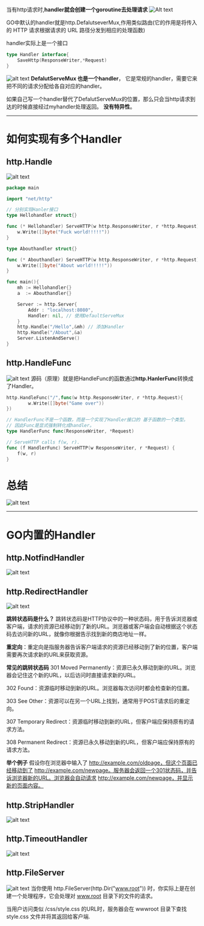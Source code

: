 当有http请求时,**handler就会创建一个goroutine去处理请求**
![Alt text](image.png)

GO中默认的handler就是http.DefalutseverMux,作用类似路由(它的作用是将传入的 HTTP 请求根据请求的 URL 路径分发到相应的处理函数)

handler实际上是一个接口
```GO
type Handler interface{
    SaveHttp(ResponseWriter,*Request)
}
```


![alt text](image-1.png)
**DefalutServeMux 也是一个handler**， 它是常规的handler，需要它来把不同的请求分配给各自对应的handler。

如果自己写一个handler替代了DefalutServeMux的位置，那么只会当http请求到达的时候直接经过myhandler处理返回。 **没有特异性**。

----
# 如何实现有多个Handler

## http.Handle
![alt text](image-2.png)

```GO
package main

import "net/http"

// 分别实现Hanler接口
type Hellohandler struct{}

func (* Hellohandler) ServeHTTP(w http.ResponseWriter, r *http.Request){
	w.Write([]byte("Fuck world!!!!!"))
}

type Abouthandler struct{}

func (* Abouthandler) ServeHTTP(w http.ResponseWriter, r *http.Request){
	w.Write([]byte("About world!!!!!"))
}

func main(){
	mh := Hellohandler{}
	a  := Abouthandler{}

	Server := http.Server{
		Addr : "localhost:8080",
		Handler: nil, // 使用DefaultServeMux
	}
	http.Handle("/Hello",&mh) // 添加Handler
	http.Handle("/About",&a)
	Server.ListenAndServe()
}
```

## http.HandleFunc
![alt text](image-3.png)
源码（原理）就是把HandleFunc的函数通过**http.HanlerFunc**转换成了Handler。
```GO
http.HandleFunc("/",func(w http.ResponseWriter, r *http.Request){
        w.Write([]byte("Game over"))
})

// HandlerFunc不是一个函数，而是一个实现了Handler接口的 基于函数的一个类型。
// 因此Func是显式强制转化成handler。
type HandlerFunc func(ResponseWriter, *Request)

// ServeHTTP calls f(w, r).
func (f HandlerFunc) ServeHTTP(w ResponseWriter, r *Request) {
	f(w, r)
}

```
# 总结
![alt text](image-4.png)

--------
# GO内置的Handler
## http.NotfindHandler
![alt text](image-5.png)

## http.RedirectHandler

![alt text](image-6.png)


**跳转状态码是什么？**
跳转状态码是HTTP协议中的一种状态码，用于告诉浏览器或客户端，请求的资源已经移动到了新的URL。浏览器或客户端会自动根据这个状态码去访问新的URL，就像你根据告示找到新的商店地址一样。

**重定向**：重定向是指服务器告诉客户端请求的资源已经移动到了新的位置，客户端需要再次请求新的URL来获取资源。

**常见的跳转状态码**
301 Moved Permanently：资源已永久移动到新的URL。浏览器会记住这个新的URL，以后访问时直接请求新的URL。

302 Found：资源临时移动到新的URL。浏览器每次访问时都会检查新的位置。

303 See Other：资源可以在另一个URL上找到，通常用于POST请求后的重定向。

307 Temporary Redirect：资源临时移动到新的URL，但客户端应保持原有的请求方法。

308 Permanent Redirect：资源已永久移动到新的URL，但客户端应保持原有的请求方法。

**举个例子**
假设你在浏览器中输入了 http://example.com/oldpage，但这个页面已经移动到了 http://example.com/newpage。服务器会返回一个301状态码，并告诉浏览器新的URL。浏览器会自动请求 http://example.com/newpage，并显示新的页面内容。

## http.StripHandler
![alt text](image-7.png)

## http.TimeoutHandler
![alt text](image-8.png)

## http.FileServer
![alt text](image-9.png)
当你使用 http.FileServer(http.Dir("www.root")) 时，你实际上是在创建一个处理程序，它会处理对 www.root 目录下的文件的请求。

当用户访问类似 /css/style.css 的URL时，服务器会在 wwwroot 目录下查找 style.css 文件并将其返回给客户端.